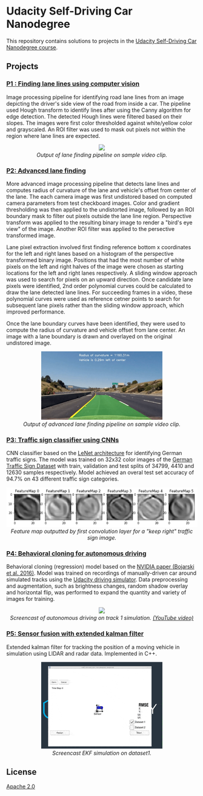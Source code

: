 # Udacity Self-Driving Car Nanodegree

This repository contains solutions to projects in the [Udacity Self-Driving Car Nanodegree course](https://www.udacity.com/course/self-driving-car-engineer-nanodegree--nd013).

## Projects

### [P1 : Finding lane lines using computer vision](./P1_lane_finding)

Image processing pipeline for identifying road lane lines from an image depicting the driver's side view of the road from inside a car. The pipeline used Hough transform to identify lines after using the Canny algorithm for edge detection. The detected Hough lines were filtered based on their slopes. The images were first color thresholded against white/yellow color and grayscaled. An ROI filter was used to mask out pixels not within the region where lane lines are expected. 

<p align="center">
  <img src="./P1_lane_finding/output_images/solidWhiteRight.gif"><br>
  <em>Output of lane finding pipeline on sample video clip.</em>
</p>

### [P2:  Advanced lane finding](./P2_adv_lane_finding)

More advanced image processing pipeline that detects lane lines and computes radius of curvature of the lane and vehicle's offset from center of the lane. The each camera image was first undistored based on computed camera parameters from test checkboard images. Color and gradient thresholding was then applied to the undistorted image, followed by an ROI boundary mask to filter out pixels outside the lane line region. Perspective transform was applied to the resulting binary image to render a "bird's eye view" of the image. Another ROI filter was applied to the persective transformed image.

Lane pixel extraction involved first finding reference bottom x coordinates for the left and right lanes based on a histogram of the perspective transformed binary image. Positions that had the most number of white pixels on the left and right halves of the image were chosen as starting locations for the left and right lanes respectively. A sliding window approach was used to search for pixels on an upward direction. Once candidate lane pixels were identified, 2nd order polynomial curves could be calculated to draw the lane detected lane lines. For succeeding frames in a video, these polynomial curves were used as reference cetner points to search for subsequent lane pixels rather than the sliding window approach, which improved performance.

Once the lane boundary curves have been identified, they were used to compute the radius of curvature and vehicle offset from lane center. An image with a lane boundary is drawn and overlayed on the original undistored image.

<p align="center">
	<img src="./P2_adv_lane_finding/output_project_video.gif"><br>
	<em>Output of advanced lane finding pipeline on sample video clip.</em>
</p>

### [P3: Traffic sign classifier using CNNs](./P3_traffic_sign_classifier)

CNN classifier based on the [LeNet architecture](http://yann.lecun.com/exdb/publis/pdf/lecun-01a.pdf) for identifying German traffic signs. The model was trained on  32x32 color images of the [German Traffic Sign Dataset](http://benchmark.ini.rub.de/?section=gtsrb&subsection=dataset) with train, validation and test splits of 34799, 4410 and 12630 samples respectively. Model achieved an overal test set accuracy of 94.7% on 43 different traffic sign categories.

<p align="center">
	<img src="./P3_traffic_sign_classifier/writeup_images/sample38_c1.png"><br>
	<em>Feature map outputted by first convolution layer for a "keep right" traffic sign image.</em>
</p>

### [P4: Behavioral cloning for autonomous driving](./P4_behavioral_cloning)

Behavioral cloning (regression) model based on the [NVIDIA paper (Bojarski et al. 2016)](https://arxiv.org/abs/1604.07316). Model was trained on recordings of manually-driven car around simulated tracks using the [Udacity driving simulator](https://github.com/udacity/self-driving-car-sim). Data preprocessing and augmentation, such as brightness changes, random shadow overlay and horizontal flip, was performed to expand the quantity and variety of images for training. 

<p align="center">
	<img src="./P4_behavioral_cloning/writeup_images/final_model_track1_screencast.gif"><br>
    	<em>Screencast of autonomous driving on track 1 simulation. <a href="https://www.youtube.com/watch?v=N1Pnjn8Hze4">(YouTube video)</a></em>
</p>

### [P5: Sensor fusion with extended kalman filter](./P5_extended_kalman_filter)

Extended kalman filter for tracking the position of a moving vehicle in simulation using LIDAR and radar data. 
Implemented in C++.

<p align="center">
	<img src="./P5_extended_kalman_filter/ekf_dataset1.gif"><br>
	<em>Screencast EKF simulation on dataset1.</em>
</p>




## License
[Apache 2.0](./LICENSE)



